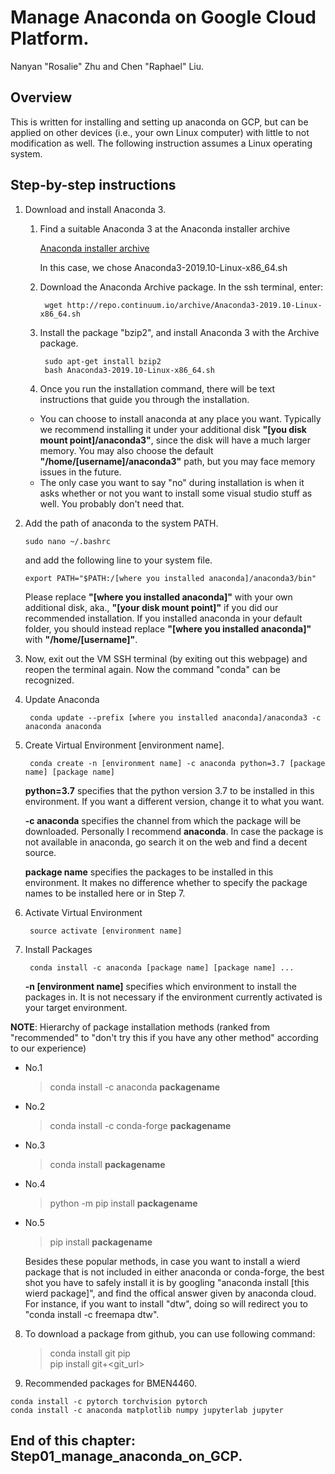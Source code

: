 # Manage Anaconda on Google Cloud Platform.
Nanyan "Rosalie" Zhu and Chen "Raphael" Liu.

## Overview
This is written for installing and setting up anaconda on GCP, but can be applied on other devices (i.e., your own Linux computer) with little to not modification as well. The following instruction assumes a Linux operating system.

## Step-by-step instructions
1. Download and install Anaconda 3.
    1. Find a suitable Anaconda 3 at the Anaconda installer archive

        [Anaconda installer archive](https://repo.continuum.io/archive/)

        In this case, we chose Anaconda3-2019.10-Linux-x86_64.sh

    2. Download the Anaconda Archive package. In the ssh terminal, enter:

            wget http://repo.continuum.io/archive/Anaconda3-2019.10-Linux-x86_64.sh

    3. Install the package "bzip2", and install Anaconda 3 with the Archive package.

            sudo apt-get install bzip2
            bash Anaconda3-2019.10-Linux-x86_64.sh
    4. Once you run the installation command, there will be text instructions that guide you through the installation.
    * You can choose to install anaconda at any place you want. Typically we recommend installing it under your additional disk **"[you disk mount point]/anaconda3"**, since the disk will have a much larger memory. You may also choose the default **"/home/[username]/anaconda3"** path, but you may face memory issues in the future.
    * The only case you want to say "no" during installation is when it asks whether or not you want to install some visual studio stuff as well. You probably don't need that.

2. Add the path of anaconda to the system PATH.
    ```
    sudo nano ~/.bashrc
    ```
    and add the following line to your system file.
    ```
    export PATH="$PATH:/[where you installed anaconda]/anaconda3/bin"
    ```
    
    Please replace **"[where you installed anaconda]"** with your own additional disk, aka., **"[your disk mount point]"** if you did our recommended installation. If you installed anaconda in your default folder, you should instead replace **"[where you installed anaconda]"** with **"/home/[username]"**.
    
3. Now, exit out the VM SSH terminal (by exiting out this webpage) and reopen the terminal again. Now the command "conda" can be recognized.

4. Update Anaconda

        conda update --prefix [where you installed anaconda]/anaconda3 -c anaconda anaconda

5. Create Virtual Environment [environment name].

        conda create -n [environment name] -c anaconda python=3.7 [package name] [package name]

    **python=3.7** specifies that the python version 3.7 to be installed in this environment. If you want a different version, change it to what you want.

    **-c anaconda** specifies the channel from which the package will be downloaded. Personally I recommend **anaconda**. In case the package is not available in anaconda, go search it on the web and find a decent source.

    **package name** specifies the packages to be installed in this environment. It makes no difference whether to specify the package names to be installed here or in Step 7.

6. Activate Virtual Environment

        source activate [environment name]

7. Install Packages

        conda install -c anaconda [package name] [package name] ...

    **-n [environment name]** specifies which environment to install the packages in. It is not necessary if the environment currently activated is your target environment.
  
  **NOTE**: Hierarchy of package installation methods (ranked from "recommended" to "don't try this if you have any other method" according to our experience)
  - No.1
      > conda install -c anaconda **packagename**

  - No.2
      > conda install -c conda-forge **packagename**

  - No.3
      > conda install **packagename**

  - No.4
      > python -m pip install **packagename**

  - No.5
      > pip install **packagename**
  
    Besides these popular methods, in case you want to install a wierd package that is not included in either anaconda or conda-forge, the best shot you have to safely install it is by googling "anaconda install [this wierd package]", and find the offical answer given by anaconda cloud. For instance, if you want to install "dtw", doing so will redirect you to "conda install -c freemapa dtw".

8. To download a package from github, you can use following command:
      > conda install git pip<br/>
      > pip install git+<git_url>

9. Recommended packages for BMEN4460.
```
conda install -c pytorch torchvision pytorch
conda install -c anaconda matplotlib numpy jupyterlab jupyter
```


## End of this chapter: Step01_manage_anaconda_on_GCP.

